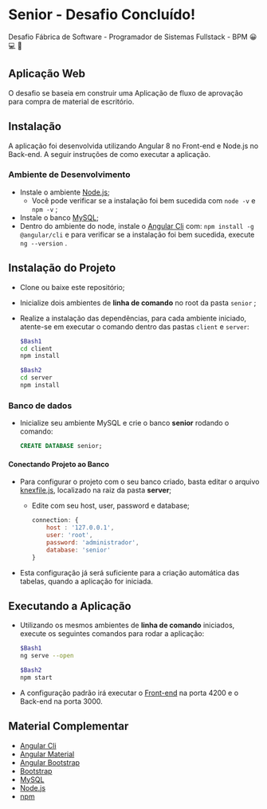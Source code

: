 # Senior - Desafio Concluído!

Desafio Fábrica de Software - Programador de Sistemas Fullstack - BPM
:grinning: :computer: :office:

## Aplicação Web

O desafio se baseia em construir uma Aplicação de fluxo de aprovação para compra de
material de escritório.

## Instalação

A aplicação foi desenvolvida utilizando Angular 8 no Front-end e Node.js no Back-end. A seguir instruções de como executar a aplicação.

### Ambiente de Desenvolvimento

- Instale o ambiente [Node.js](https://nodejs.org/en/);
    - Você pode verificar se a instalação foi bem sucedida com `node -v` e `npm -v` ;
- Instale o banco [MySQL](https://www.mysql.com/);
- Dentro do ambiente do node, instale o [Angular Cli](https://cli.angular.io/) com: `npm install -g @angular/cli` e para verificar se a instalação foi bem sucedida, execute `ng --version` .

## Instalação do Projeto

- Clone ou baixe este repositório;
- Inicialize dois ambientes de **linha de comando** no root da pasta `senior` ;
- Realize a instalação das dependências, para cada ambiente iniciado, atente-se em executar o comando dentro das pastas `client` e `server`:

    ```bash
    $Bash1
    cd client
    npm install
    ```

    ```bash
    $Bash2
    cd server
    npm install
    ```
### Banco de dados

- Inicialize seu ambiente MySQL e crie o banco **senior** rodando o comando:

    ```sql
    CREATE DATABASE senior;
    ```

#### Conectando Projeto ao Banco
- Para configurar o projeto com o seu banco criado, basta editar o arquivo [knexfile.js](https://github.com/Kleysonb/senior/blob/master/server/knexfile.js), localizado na raiz da pasta **server**;
    - Edite com seu host, user, password e database;

        ```javascript
        connection: {
            host : '127.0.0.1',
            user: 'root',
            password: 'administrador',
            database: 'senior'
        }
        ```
- Esta configuração já será suficiente para a criação automática das tabelas, quando a aplicação for iniciada.

## Executando a Aplicação

- Utilizando os mesmos ambientes de **linha de comando** iniciados, execute os seguintes comandos para rodar a aplicação:

    ```bash
    $Bash1
    ng serve --open
    ```

    ```bash
    $Bash2
    npm start
    ```
- A configuração padrão irá executar o [Front-end](http://localhost:4200) na porta 4200 e o Back-end na porta 3000.

## Material Complementar

- [Angular Cli](https://cli.angular.io/)
- [Angular Material](https://material.angular.io/)
- [Angular Bootstrap](https://ng-bootstrap.github.io/#/home)
- [Bootstrap](https://getbootstrap.com/)
- [MySQL](https://www.mysql.com/)
- [Node.js](https://nodejs.org/en/)
- [npm](https://www.npmjs.com/)